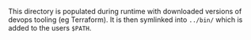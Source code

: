 This directory is populated during runtime with downloaded versions of devops
tooling (eg Terraform). It is then symlinked into `../bin/` which is added to
the users `$PATH`.